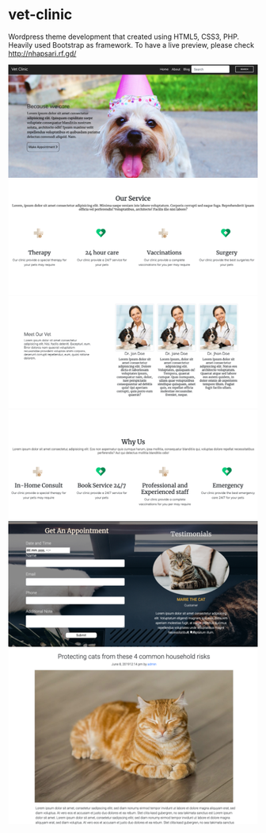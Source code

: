 # vet-clinic
Wordpress theme development that created using HTML5, CSS3, PHP. Heavily used Bootstrap as framework.
To have a live preview, please check http://nhapsari.rf.gd/

![alt tag](https://github.com/nindyahapsari/vet-clinic/blob/master/vetclinic-screenshot/landing_page.png)
![alt tag](https://github.com/nindyahapsari/vet-clinic/blob/master/vetclinic-screenshot/our_service.png)
![alt tag](https://github.com/nindyahapsari/vet-clinic/blob/master/vetclinic-screenshot/our_team.png)
![alt tag](https://github.com/nindyahapsari/vet-clinic/blob/master/vetclinic-screenshot/why_us.png)
![alt tag](https://github.com/nindyahapsari/vet-clinic/blob/master/vetclinic-screenshot/appointment_testimony.png)
![alt tag](https://github.com/nindyahapsari/vet-clinic/blob/master/vetclinic-screenshot/blog.png)


